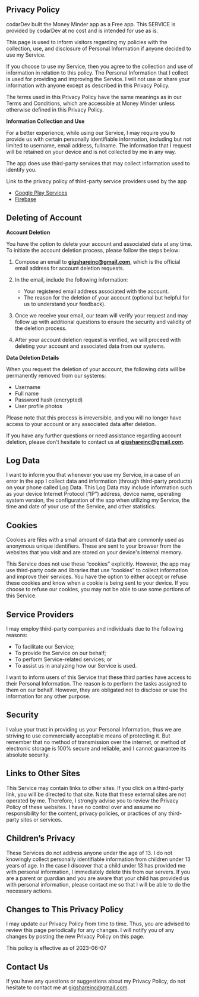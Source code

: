 ## Privacy Policy

codarDev built the Money Minder app as a Free app. This SERVICE is provided by codarDev at no cost and is intended for use as is.

This page is used to inform visitors regarding my policies with the collection, use, and disclosure of Personal Information if anyone decided to use my Service.

If you choose to use my Service, then you agree to the collection and use of information in relation to this policy. The Personal Information that I collect is used for providing and improving the Service. I will not use or share your information with anyone except as described in this Privacy Policy.

The terms used in this Privacy Policy have the same meanings as in our Terms and Conditions, which are accessible at Money Minder unless otherwise defined in this Privacy Policy.

**Information Collection and Use**

For a better experience, while using our Service, I may require you to provide us with certain personally identifiable information, including but not limited to username, email address, fullname. The information that I request will be retained on your device and is not collected by me in any way.

The app does use third-party services that may collect information used to identify you.

Link to the privacy policy of third-party service providers used by the app

*   [Google Play Services](https://www.google.com/policies/privacy/)
*   [Firebase](https://firebase.google.com/support/privacy)

## Deleting of Account
**Account Deletion**

You have the option to delete your account and associated data at any time. To initiate the account deletion process, please follow the steps below:

1. Compose an email to **gigshareinc@gmail.com**, which is the official email address for account deletion requests.

2. In the email, include the following information:
   - Your registered email address associated with the account.
   - The reason for the deletion of your account (optional but helpful for us to understand your feedback).

3. Once we receive your email, our team will verify your request and may follow up with additional questions to ensure the security and validity of the deletion process.

4. After your account deletion request is verified, we will proceed with deleting your account and associated data from our systems.

**Data Deletion Details**

When you request the deletion of your account, the following data will be permanently removed from our systems:
- Username
- Full name
- Password hash (encrypted)
- User profile photos

Please note that this process is irreversible, and you will no longer have access to your account or any associated data after deletion.

If you have any further questions or need assistance regarding account deletion, please don't hesitate to contact us at **gigshareinc@gmail.com**.


## Log Data

I want to inform you that whenever you use my Service, in a case of an error in the app I collect data and information (through third-party products) on your phone called Log Data. This Log Data may include information such as your device Internet Protocol (“IP”) address, device name, operating system version, the configuration of the app when utilizing my Service, the time and date of your use of the Service, and other statistics.

## Cookies

Cookies are files with a small amount of data that are commonly used as anonymous unique identifiers. These are sent to your browser from the websites that you visit and are stored on your device's internal memory.

This Service does not use these “cookies” explicitly. However, the app may use third-party code and libraries that use “cookies” to collect information and improve their services. You have the option to either accept or refuse these cookies and know when a cookie is being sent to your device. If you choose to refuse our cookies, you may not be able to use some portions of this Service.

## Service Providers

I may employ third-party companies and individuals due to the following reasons:

*   To facilitate our Service;
*   To provide the Service on our behalf;
*   To perform Service-related services; or
*   To assist us in analyzing how our Service is used.

I want to inform users of this Service that these third parties have access to their Personal Information. The reason is to perform the tasks assigned to them on our behalf. However, they are obligated not to disclose or use the information for any other purpose.

## Security

I value your trust in providing us your Personal Information, thus we are striving to use commercially acceptable means of protecting it. But remember that no method of transmission over the internet, or method of electronic storage is 100% secure and reliable, and I cannot guarantee its absolute security.

## Links to Other Sites

This Service may contain links to other sites. If you click on a third-party link, you will be directed to that site. Note that these external sites are not operated by me. Therefore, I strongly advise you to review the Privacy Policy of these websites. I have no control over and assume no responsibility for the content, privacy policies, or practices of any third-party sites or services.

## Children’s Privacy

These Services do not address anyone under the age of 13. I do not knowingly collect personally identifiable information from children under 13 years of age. In the case I discover that a child under 13 has provided me with personal information, I immediately delete this from our servers. If you are a parent or guardian and you are aware that your child has provided us with personal information, please contact me so that I will be able to do the necessary actions.

## Changes to This Privacy Policy

I may update our Privacy Policy from time to time. Thus, you are advised to review this page periodically for any changes. I will notify you of any changes by posting the new Privacy Policy on this page.

This policy is effective as of 2023-06-07

## Contact Us

If you have any questions or suggestions about my Privacy Policy, do not hesitate to contact me at gigshareinc@gmail.com.

